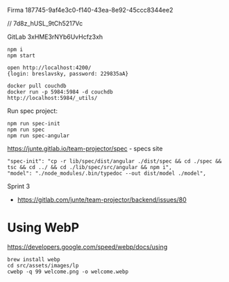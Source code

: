 Firma 
187745-9af4e3c0-f140-43ea-8e92-45ccc8344ee2

// 7d8z_hUSL_9tCh5217Vc

GitLab
3xHME3rNYb6UvHcfz3xh
```
npm i
npm start
```

```
open http://localhost:4200/
{login: breslavsky, password: 229835aA}
```

```
docker pull couchdb  
docker run -p 5984:5984 -d couchdb  
http://localhost:5984/_utils/
```

Run spec project:

```
npm run spec-init
npm run spec
npm run spec-angular
```

https://junte.gitlab.io/team-projector/spec - specs site

    "spec-init": "cp -r lib/spec/dist/angular ./dist/spec && cd ./spec && tsc && cd ../ && cd ./lib/spec/src/angular && npm i",
    "model": "./node_modules/.bin/typedoc --out dist/model ./model",

Sprint 3
*  https://gitlab.com/junte/team-projector/backend/issues/80

# Using WebP
https://developers.google.com/speed/webp/docs/using

```
brew install webp
cd src/assets/images/lp
cwebp -q 99 welcome.png -o welcome.webp
```

